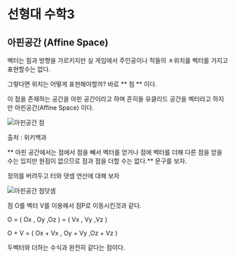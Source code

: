 # 선형대 수학3

## 아핀공간 (Affine Space)


벡터는 힘과 방향을 가르키지만 실 게임에서 주인공이나 적들의 ㅊ위치를 벡터를 가지고 표현할수는 없다.

그렇다면 위치는 어떻게 표현해야할까? 바로 ** 점 ** 이다.

이 점을 존재하는 공간을 아핀 공간이라고 하며 흔히들 유클리드 공간을 벡터라고 하지만 아핀공간(Affine Space) 이다.

![아핀공간 점](https://github.com/rinechran/programLab/blob/master/Linearity/img/AffineSpacePoint.png)

출처 : 위키백과

** 아핀 공간에서는 점에서 점을 빼서 벡터를 얻거나 점에 벡터를 더해 다른 점을 얻을 수는 있지만 원점이 없으므로 점과 점을 더할 수는 없다.** 문구를 보자.

정의를 버려두고 터와 뎃셈 연산에 대해 보자

![아핀공간 점덧셈 ](https://github.com/rinechran/programLab/blob/master/Linearity/img/pointAddvector.png)

점 O를 벡터 V를 이용헤서 점P로 이동시킨것과 같다.

O = ( Ox , Oy ,Oz )  = ( Vx , Vy ,Vz )

O + V = ( Ox + Vx , Oy + Vy ,Oz + Vz )

두벡터와 더하는 수식과 완전히 같다는 점이다.